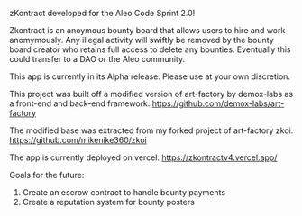 zKontract developed for the Aleo Code Sprint 2.0!

Zkontract is an anoymous bounty board that allows users to hire and work anomymously. Any illegal activity will swiftly be removed by the bounty board creator who retains full access to delete any bounties. Eventually this could transfer to a DAO or the Aleo community.

This app is currently in its Alpha release. Please use at your own discretion. 

This project was built off a modified version of art-factory by demox-labs as a front-end and back-end framework. https://github.com/demox-labs/art-factory

The modified base was extracted from my forked project of art-factory zkoi. https://github.com/mikenike360/zkoi

The app is currently deployed on vercel: https://zkontractv4.vercel.app/

Goals for the future:

1. Create an escrow contract to handle bounty payments
2. Create a reputation system for bounty posters